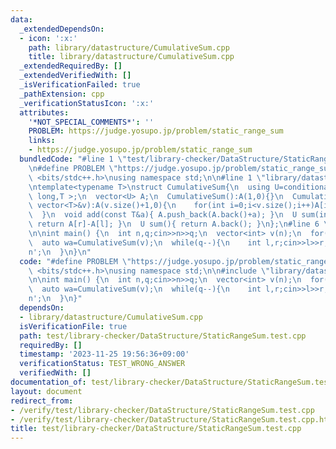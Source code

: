 ```yaml
---
data:
  _extendedDependsOn:
  - icon: ':x:'
    path: library/datastructure/CumulativeSum.cpp
    title: library/datastructure/CumulativeSum.cpp
  _extendedRequiredBy: []
  _extendedVerifiedWith: []
  _isVerificationFailed: true
  _pathExtension: cpp
  _verificationStatusIcon: ':x:'
  attributes:
    '*NOT_SPECIAL_COMMENTS*': ''
    PROBLEM: https://judge.yosupo.jp/problem/static_range_sum
    links:
    - https://judge.yosupo.jp/problem/static_range_sum
  bundledCode: "#line 1 \"test/library-checker/DataStructure/StaticRangeSum.test.cpp\"\
    \n#define PROBLEM \"https://judge.yosupo.jp/problem/static_range_sum\"\n#include\
    \ <bits/stdc++.h>\nusing namespace std;\n\n#line 1 \"library/datastructure/CumulativeSum.cpp\"\
    \ntemplate<typename T>\nstruct CumulativeSum{\n  using U=conditional_t< is_same_v<T,int>,long\
    \ long,T >;\n  vector<U> A;\n  CumulativeSum():A(1,0){}\n  CumulativeSum(const\
    \ vector<T>&v):A(v.size()+1,0){\n    for(int i=0;i<v.size();i++)A[i+1]=A[i]+v[i];\n\
    \  }\n  void add(const T&a){ A.push_back(A.back()+a); }\n  U sum(int l,int r){\
    \ return A[r]-A[l]; }\n  U sum(){ return A.back(); }\n};\n#line 6 \"test/library-checker/DataStructure/StaticRangeSum.test.cpp\"\
    \n\nint main() {\n  int n,q;cin>>n>>q;\n  vector<int> v(n);\n  for(int i=0;i<n;i++)cin>>v[i];\n\
    \  auto wa=CumulativeSum(v);\n  while(q--){\n    int l,r;cin>>l>>r;\n    cout<<wa.sum(l,r)<<'\\\
    n';\n  }\n}\n"
  code: "#define PROBLEM \"https://judge.yosupo.jp/problem/static_range_sum\"\n#include\
    \ <bits/stdc++.h>\nusing namespace std;\n\n#include \"library/datastructure/CumulativeSum.cpp\"\
    \n\nint main() {\n  int n,q;cin>>n>>q;\n  vector<int> v(n);\n  for(int i=0;i<n;i++)cin>>v[i];\n\
    \  auto wa=CumulativeSum(v);\n  while(q--){\n    int l,r;cin>>l>>r;\n    cout<<wa.sum(l,r)<<'\\\
    n';\n  }\n}"
  dependsOn:
  - library/datastructure/CumulativeSum.cpp
  isVerificationFile: true
  path: test/library-checker/DataStructure/StaticRangeSum.test.cpp
  requiredBy: []
  timestamp: '2023-11-25 19:56:36+09:00'
  verificationStatus: TEST_WRONG_ANSWER
  verifiedWith: []
documentation_of: test/library-checker/DataStructure/StaticRangeSum.test.cpp
layout: document
redirect_from:
- /verify/test/library-checker/DataStructure/StaticRangeSum.test.cpp
- /verify/test/library-checker/DataStructure/StaticRangeSum.test.cpp.html
title: test/library-checker/DataStructure/StaticRangeSum.test.cpp
---
```

